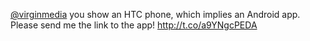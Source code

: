 <a href="http://twitter.com/virginmedia">@virginmedia</a> you show an HTC phone, which implies an Android app. Please send me the link to the app! <a href="http://t.co/a9YNgcPEDA">http://t.co/a9YNgcPEDA</a>